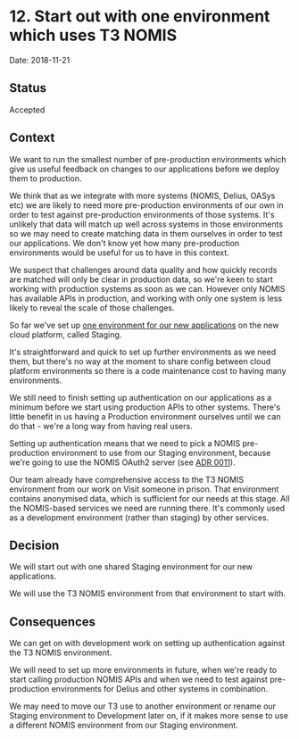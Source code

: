 # 12. Start out with one environment which uses T3 NOMIS

Date: 2018-11-21

## Status

Accepted

## Context

We want to run the smallest number of pre-production environments which give us
useful feedback on changes to our applications before we deploy them to
production.

We think that as we integrate with more systems (NOMIS, Delius, OASys etc) we
are likely to need more pre-production environments of our own in order to test
against pre-production environments of those systems. It's unlikely that data
will match up well across systems in those environments so we may need to
create matching data in them ourselves in order to test our applications.
We don't know yet how many pre-production environments would be useful for us
to have in this context.

We suspect that challenges around data quality and how quickly records are
matched will only be clear in production data, so we're keen to start working
with production systems as soon as we can. However only NOMIS has available
APIs in production, and working with only one system is less likely to reveal
the scale of those challenges.

So far we've set up [one environment for our new applications](https://github.com/ministryofjustice/cloud-platform-environments/tree/1afcd91536201415b868ccebcaf1aeb8ecc2d339/namespaces/cloud-platform-live-0.k8s.integration.dsd.io/offender-management-staging)
on the new cloud platform, called Staging.

It's straightforward and quick to set up further environments as we need them,
but there's no way at the moment to share config between cloud platform
environments so there is a code maintenance cost to having many environments.

We still need to finish setting up authentication on our applications as a
minimum before we start using production APIs to other systems. There's little
benefit in us having a Production environment ourselves until we can do that -
we're a long way from having real users.

Setting up authentication means that we need to pick a NOMIS pre-production
environment to use from our Staging environment, because we're going to use the
NOMIS OAuth2 server (see [ADR 0011](0011-use-nomis-oauth-server2-for-allocation-api-authentication.md)).

Our team already have comprehensive access to the T3 NOMIS environment from our
work on Visit someone in prison. That environment contains anonymised data,
which is sufficient for our needs at this stage. All the NOMIS-based services
we need are running there. It's commonly used as a development environment
(rather than staging) by other services.

## Decision

We will start out with one shared Staging environment for our new applications.

We will use the T3 NOMIS environment from that environment to start with.

## Consequences

We can get on with development work on setting up authentication against the T3
NOMIS environment.

We will need to set up more environments in future, when we're ready to start
calling production NOMIS APIs and when we need to test against pre-production
environments for Delius and other systems in combination.

We may need to move our T3 use to another environment or rename our Staging
environment to Development later on, if it makes more sense to use a different
NOMIS environment from our Staging environment.
